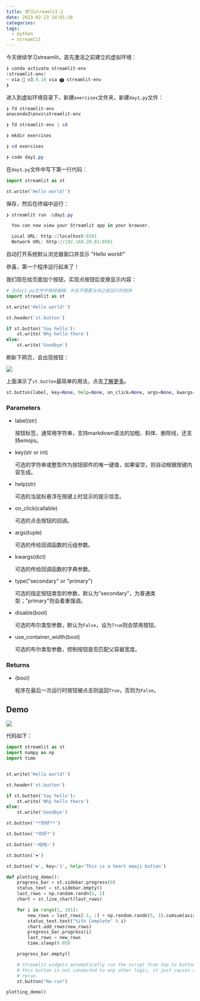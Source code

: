 ```yaml
---
title: 学习streamlit-2
date: 2023-02-23 14:01:38
categories:
tags:
  - python
  - streamlit
---
```


今天继续学习streamlit，首先激活之前建立的虚拟环境：

``` powershell
❯ conda activate streamlit-env
(streamlit-env)
~ via 🐍 v3.9.16 via 🅒 streamlit-env
❯ 
```

进入到虚拟环境目录下，新建`exercises`文件夹，新建`day1.py`文件：

``` powershell
❯ fd streamlit-env
anaconda3\envs\streamlit-env

❯ fd streamlit-env | cd

❯ mkdir exercises

❯ cd exercises

❯ code day1.py
```

在`day1.py`文件中写下第一行代码：

``` python
import streamlit as st

st.write('Hello world!')
```

保存，然后在终端中运行：

``` powershell
❯ streamlit run .\day1.py

  You can now view your Streamlit app in your browser.

  Local URL: http://localhost:8501
  Network URL: http://192.168.20.81:8501
```

自动打开系统默认浏览器窗口并显示 "Hello world!"

恭喜，第一个程序运行起来了！

我们现在给页面加个按钮，实现点按钮后变换显示内容：

``` python
# 在day1.py文件中继续编辑，并且不需要关闭之前运行的程序
import streamlit as st

st.write('Hello world!')

st.header('st.button')

if st.button('Say hello'):
    st.write('Why hello there')
else:
    st.write('Goodbye')
```

刷新下网页，会出现按钮：

![](https://imgs.boringhex.top/blog/msedge_S8a0SBdqqx.gif)

上面演示了`st.button`最简单的用法，点击[了解更多](https://docs.streamlit.io/library/api-reference/widgets/st.button)。

``` python
st.button(label, key=None, help=None, on_click=None, args=None, kwargs=None, *, type="secondary", disabled=False, use_container_width=False)
```

### Parameters

- label(str)

  按钮标签，通常用字符串，支持markdown语法的加粗、斜体、删除线，还支持emojis。

- key(str or int)

  可选的字符串或整型作为按钮部件的唯一键值，如果留空，则自动根据按键内容生成。

- help(str)

  可选的当鼠标悬浮在按键上时显示的提示信息。

- on_click(callable)

  可选的点击按钮的回调。

- args(tuple)

  可选的传给回调函数的元组参数。

- kwargs(dict)

  可选的传给回调函数的字典参数。

- type("secondary" or "primary")

  可选的指定按钮类型的参数，默认为"secondary"，为普通类型；"primary"则会着重强调。

- disable(bool)

  可选的布尔类型参数，默认为`False`，设为`True`则会禁用按钮。

- use_container_width(bool)

  可选的布尔类型参数，控制按钮是否匹配父容器宽度。

### Returns

- (bool)

  程序在最后一次运行时按钮被点击则返回`True`，否则为`False`。

## Demo

![](https://imgs.boringhex.top/blog/msedge_5nAHlgQspC.gif)

代码如下：

``` python
import streamlit as st
import numpy as np
import time


st.write('Hello world!')

st.header('st.button')

if st.button('Say hello'):
    st.write('Why hello there')
else:
    st.write('Goodbye')

st.button('**你好**')

st.button('*你好*')

st.button('~哈哈~')

st.button('❤')

st.button('❤', key='1', help='This is a heart emoji button')

def plotting_demo():
    progress_bar = st.sidebar.progress(0)
    status_text = st.sidebar.empty()
    last_rows = np.random.randn(1, 1)
    chart = st.line_chart(last_rows)

    for i in range(1, 101):
        new_rows = last_rows[-1, :] + np.random.randn(5, 1).cumsum(axis=0)
        status_text.text("%i%% Complete" % i)
        chart.add_rows(new_rows)
        progress_bar.progress(i)
        last_rows = new_rows
        time.sleep(0.05)

    progress_bar.empty()

    # Streamlit widgets automatically run the script from top to bottom. Since
    # this button is not connected to any other logic, it just causes a plain
    # rerun.
    st.button("Re-run")

plotting_demo()
```
